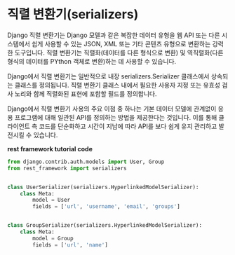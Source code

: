# 직렬 변환기(serializers)

Django 직렬 변환기는 Django 모델과 같은 복잡한 데이터 유형을 웹 API 또는 다른 시스템에서 쉽게 사용할 수 있는 JSON, XML 또는 기타 콘텐츠 유형으로 변환하는 강력한 도구입니다.
직렬 변환기는 직렬화(데이터를 다른 형식으로 변환) 및 역직렬화(다른 형식의 데이터를 PYthon 객체로 변환)하는 데 사용할 수 있습니다.
</br>

Django에서 직렬 변환기는 일반적으로 내장 serializers.Serializer 클래스에서 상속되는 클래스를 정의됩니다. 직렬 변환기 클래스 내에서 필요한 사용자 지정 또는 유효성 검사 노리와 함께 직렬화된 표현에 포함할 필드를 정의합니다.
</br>

Django에서 직렬 변환기 사용의 주요 이점 중 하나는 기본 데이터 모델에 관계없이 응용 프로그램에 대해 일관된 API를 정의하는 방법을 제공한다는 것입니다. 이를 통해 클라이언트 측 코드를 단순화하고 시간이 지남에 따라 API를 보다 쉽게 유지 관리하고 발전시킬 수 있습니다.


**rest framework tutorial code**
```python
from django.contrib.auth.models import User, Group
from rest_framework import serializers


class UserSerializer(serializers.HyperlinkedModelSerializer):
    class Meta:
        model = User
        fields = ['url', 'username', 'email', 'groups']


class GroupSerializer(serializers.HyperlinkedModelSerializer):
    class Meta:
        model = Group
        fields = ['url', 'name']
```